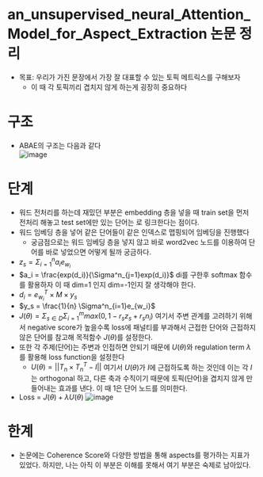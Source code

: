 # an_unsupervised_neural_Attention_Model_for_Aspect_Extraction 논문 정리
* 목표: 우리가 가진 문장에서 가장 잘 대표할 수 있는 토픽 메트릭스를 구해보자
  * 이 때 각 토픽끼리 겹치지 않게 하는게 굉장히 중요하다
 
# 구조
* ABAE의 구조는 다음과 같다<br>
![image](https://github.com/Jiwon96/papers/assets/65645796/4332aa21-4a94-4a85-bc58-6735e1384abb)


# 단계
* 워드 전처리를 하는데 재밌던 부분은 embedding 층을 넣을 때 train set을 먼저 전처리 해놓고 test set에만 있는 단어는 <unk> 로 링크한다는 점이다.
* 워드 임베딩 층을 넣어 같은 단어들이 같은 인덱스로 맵핑되어 임베딩을 진행했다
  * 궁금점으로는 워드 임베딩 층을 넣지 않고 바로 word2vec 노드를 이용하여 단어를 바로 넣었으면 어떻게 될까 궁금하다.
* $z_s = \Sigma^n_{i=1}a_ie_{w_i}$
* $a_i = \frac{exp(d_i)}{\Sigma^n_{j=1}exp(d_i)}$ di를 구한후 softmax 함수를 활용하자 이 때 dim=1 인지 dim=-1인지 잘 생각해야 한다.
* $d_i = e^T_{w_i} \times M \times y_s$
* $y_s = \frac{1}{n} \Sigma^n_{i=1}e_{w_i}$
* $J{(\theta)} = \Sigma_{s \in D} \Sigma^m_{i=1}max(0, 1-r_sz_s + r_sn_i)$ 여기서 주변 관계를 고려하기 위해서 negative score가 높을수록 loss에 패널티를 부과해서 근접한 단어와 근접하지 않은 단어를 참고해 목적함수 $J{(\theta)}$를 설정한다.
* 또한 각 주제(단어)는 주변과 인접하면 안되기 때문에 $U( \theta)$와 regulation term $\lambda$ 를 활용해 loss function을 설정한다
  * $U(\theta) = || T_n \times T^T_n - I ||$ 여기서 $U(\theta)$가 $I$에 근접하도록 하는 것인데 이는 각 $I$는 orthogonal 하고, 다른 축과 수직이기 때문에 토픽(단어)을 겹치지 않게 만들어내는 효과를 낸다. 이 때 1은 단어 노드를 의미한다.
* Loss = $J({\theta}) + \lambda U({\theta})$
![image](https://github.com/Jiwon96/papers/assets/65645796/e03412b2-27df-4783-8268-c078d4c239a8)

# 한계
* 논문에는 Coherence Score와 다양한 방법을 통해 aspects를 평가하는 지표가 있었다. 하지만, 나는 아직 이 부분은 이해를 못해서 여기 부분은 숙제로 남아있다.
